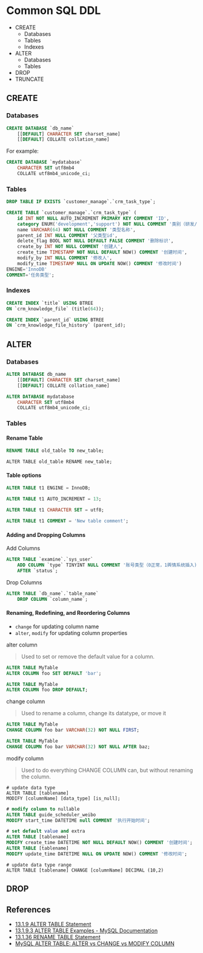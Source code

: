 # Common SQL DDL

- CREATE
  - Databases
  - Tables
  - Indexes
- ALTER
  - Databases
  - Tables
- DROP
- TRUNCATE

## CREATE

### Databases

```sql
CREATE DATABASE `db_name`
    [[DEFAULT] CHARACTER SET charset_name]
    [[DEFAULT] COLLATE collation_name]
```

For example:

```sql
CREATE DATABASE `mydatabase` 
	CHARACTER SET utf8mb4 
	COLLATE utf8mb4_unicode_ci;
```

### Tables

```sql
DROP TABLE IF EXISTS `customer_manage`.`crm_task_type`;

CREATE TABLE `customer_manage`.`crm_task_type` (
    id INT NOT NULL AUTO_INCREMENT PRIMARY KEY COMMENT 'ID',
    category ENUM('development','support') NOT NULL COMMENT '类别（研发/支撑）',
    name VARCHAR(64) NOT NULL COMMENT '类型名称',
    parent_id INT NULL COMMENT '父类型id',
    delete_flag BOOL NOT NULL DEFAULT FALSE COMMENT '删除标识',
    create_by INT NOT NULL COMMENT '创建人',
    create_time TIMESTAMP NOT NULL DEFAULT NOW() COMMENT '创建时间',
    modify_by INT NULL COMMENT '修改人',
    modify_time TIMESTAMP NULL ON UPDATE NOW() COMMENT '修改时间')
ENGINE='InnoDB'
COMMENT='任务类型';
```

### Indexes

```sql
CREATE INDEX `title` USING BTREE 
ON `crm_knowledge_file` (title(64));

CREATE INDEX `parent_id` USING BTREE 
ON `crm_knowledge_file_history` (parent_id);
```



## ALTER

### Databases

```sql
ALTER DATABASE db_name
    [[DEFAULT] CHARACTER SET charset_name]
    [[DEFAULT] COLLATE collation_name]
```

```sql
ALTER DATABASE mydatabase 
	CHARACTER SET utf8mb4 
	COLLATE utf8mb4_unicode_ci;
```

### Tables

#### Rename Table

```sql
RENAME TABLE old_table TO new_table;
```

```mysql
ALTER TABLE old_table RENAME new_table;
```

#### Table options

```sql
ALTER TABLE t1 ENGINE = InnoDB;
```

```sql
ALTER TABLE t1 AUTO_INCREMENT = 13;
```

```sql
ALTER TABLE t1 CHARACTER SET = utf8;
```

```sql
ALTER TABLE t1 COMMENT = 'New table comment';
```

#### Adding and Dropping Columns

Add Columns

```sql
ALTER TABLE `examine`.`sys_user`
	ADD COLUMN `type` TINYINT NULL COMMENT '账号类型（0正常，1舆情系统插入)'
	AFTER `status`;
```

Drop Columns

```sql
ALTER TABLE `db_name`.`table_name`
	DROP COLUMN `column_name`;
```

#### Renaming, Redefining, and Reordering Columns

- `change` for updating column name
- `alter`, `modify` for updating column properties

alter column

> Used to set or remove the default value for a column.

```sql
ALTER TABLE MyTable 
ALTER COLUMN foo SET DEFAULT 'bar';

ALTER TABLE MyTable 
ALTER COLUMN foo DROP DEFAULT;
```

change column

> Used to rename a column, change its datatype, or move it

```sql
ALTER TABLE MyTable 
CHANGE COLUMN foo bar VARCHAR(32) NOT NULL FIRST;

ALTER TABLE MyTable 
CHANGE COLUMN foo bar VARCHAR(32) NOT NULL AFTER baz;
```

modify column

> Used to do everything CHANGE COLUMN can, but without renaming the column.

```mysql
# update data type
ALTER TABLE [tablename] 
MODIFY [columnName] [data_type] [is_null];
```

```sql
# modify column to nullable
ALTER TABLE guide_scheduler_weibo 
MODIFY start_time DATETIME null COMMENT '执行开始时间';
```

```sql
# set default value and extra
ALTER TABLE [tablename] 
MODIFY create_time DATETIME NOT NULL DEFAULT NOW() COMMENT '创建时间';
ALTER TABLE [tablename] 
MODIFY update_time DATETIME NULL ON UPDATE NOW() COMMENT '修改时间';
```

```mysql
# update data type range
ALTER TABLE [tablename] CHANGE [columnName] DECIMAL (10,2)
```



## DROP



## References

- [13.1.9 ALTER TABLE Statement](https://dev.mysql.com/doc/refman/8.0/en/alter-table.html)
- [13.1.9.3 ALTER TABLE Examples - MySQL Documentation](https://dev.mysql.com/doc/refman/8.0/en/alter-table-examples.html)
- [13.1.36 RENAME TABLE Statement](https://dev.mysql.com/doc/refman/8.0/en/rename-table.html)
- [MySQL ALTER TABLE: ALTER vs CHANGE vs MODIFY COLUMN](https://hoelz.ro/ref/mysql-alter-table-alter-change-modify-column)

